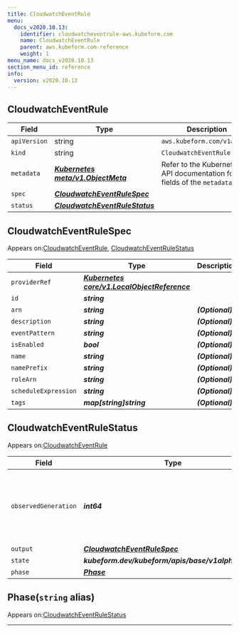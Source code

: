 ```yaml
---
title: CloudwatchEventRule
menu:
  docs_v2020.10.13:
    identifier: cloudwatcheventrule-aws.kubeform.com
    name: CloudwatchEventRule
    parent: aws.kubeform.com-reference
    weight: 1
menu_name: docs_v2020.10.13
section_menu_id: reference
info:
  version: v2020.10.13
---
```


## CloudwatchEventRule
| Field | Type | Description |
| ------ | ----- | ----------- |
| `apiVersion` | string | `aws.kubeform.com/v1alpha1` |
|    `kind` | string | `CloudwatchEventRule` |
| `metadata` | ***[Kubernetes meta/v1.ObjectMeta](https://kubernetes.io/docs/reference/generated/kubernetes-api/v1.13/#objectmeta-v1-meta)***|Refer to the Kubernetes API documentation for the fields of the `metadata` field.|
| `spec` | ***[CloudwatchEventRuleSpec](#cloudwatcheventrulespec)***||
| `status` | ***[CloudwatchEventRuleStatus](#cloudwatcheventrulestatus)***||
## CloudwatchEventRuleSpec

Appears on:[CloudwatchEventRule](#cloudwatcheventrule), [CloudwatchEventRuleStatus](#cloudwatcheventrulestatus)

| Field | Type | Description |
| ------ | ----- | ----------- |
| `providerRef` | ***[Kubernetes core/v1.LocalObjectReference](https://kubernetes.io/docs/reference/generated/kubernetes-api/v1.13/#localobjectreference-v1-core)***||
| `id` | ***string***||
| `arn` | ***string***| ***(Optional)*** |
| `description` | ***string***| ***(Optional)*** |
| `eventPattern` | ***string***| ***(Optional)*** |
| `isEnabled` | ***bool***| ***(Optional)*** |
| `name` | ***string***| ***(Optional)*** |
| `namePrefix` | ***string***| ***(Optional)*** |
| `roleArn` | ***string***| ***(Optional)*** |
| `scheduleExpression` | ***string***| ***(Optional)*** |
| `tags` | ***map[string]string***| ***(Optional)*** |
## CloudwatchEventRuleStatus

Appears on:[CloudwatchEventRule](#cloudwatcheventrule)

| Field | Type | Description |
| ------ | ----- | ----------- |
| `observedGeneration` | ***int64***| ***(Optional)*** Resource generation, which is updated on mutation by the API Server.|
| `output` | ***[CloudwatchEventRuleSpec](#cloudwatcheventrulespec)***| ***(Optional)*** |
| `state` | ***kubeform.dev/kubeform/apis/base/v1alpha1.State***| ***(Optional)*** |
| `phase` | ***[Phase](#phase)***| ***(Optional)*** |
## Phase(`string` alias)

Appears on:[CloudwatchEventRuleStatus](#cloudwatcheventrulestatus)

---
